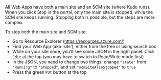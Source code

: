 All Web Apps have both a main site and an SCM site (where Kudu runs). When you click Stop in the portal, only the main site is stopped, while the SCM site keeps running. Stopping both is possible, but the steps are more complex.

To stop both the main site and SCM site:

- Go to Resource Explorer (https://resources.azure.com/)
- Find your Web App (aka 'site'), either from the tree or using search box
- While on your site node, you'll see some JSON in the right panel. Click `Edit` at the top (you may have to switch to Read/Write mode first)
- In the JSON, you need to change two things: change `"state"` from `"Running"` to `"Stopped"`, and set `"scmSiteAlsoStopped"` to `true`
- Press the green `PUT` button at the top